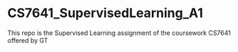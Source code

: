 # CS7641_SupervisedLearning_A1
This repo is the Supervised Learning assignment of the coursework CS7641 offered by GT
